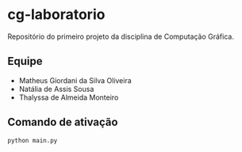 # cg-laboratorio
Repositório do primeiro projeto da disciplina de Computação Gráfica.

## Equipe
- Matheus Giordani da Silva Oliveira
- Natália de Assis Sousa
- Thalyssa de Almeida Monteiro

## Comando de ativação

```
python main.py
```

